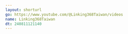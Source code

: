 ```yaml
---
layout: shorturl
go: https://www.youtube.com/@Linking368Taiwan/videos
name: Linking368Taiwan
dt: 240811121140
---
```

